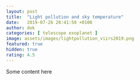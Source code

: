 ```yaml
---
layout: post
title:  "Light pollution and sky temperature"
date:   2019-07-26 20:41:50 +0100
author: dok
categories: [ telescope exoplanet ]
image: assets/images/lightpollution_viirs2019.png
featured: true
hidden: true
rating: 4.5
---
```


Some content here 